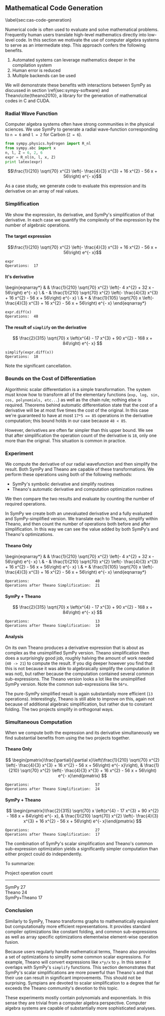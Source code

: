 
Mathematical Code Generation
----------------------------

\label{sec:cas-code-generation}

Numerical code is often used to evaluate and solve mathematical problems.  Frequently human users translate high-level mathematics directly into low-level code.  In this section we motivate the use of computer algebra systems to serve as an intermediate step.  This approach confers the following benefits.

1.  Automated systems can leverage mathematics deeper in the compilation system
2.  Human error is reduced
3.  Multiple backends can be used

We will demonstrate these benefits with interactions between SymPy as discussed in section \ref{sec:sympy-software} and Theano\cite{theano2010}, a library for the generation of mathematical codes in C and CUDA.

### Radial Wave Function

Computer algebra systems often have strong communities in the physical sciences.  We use SymPy to generate a radial wave-function corresponding to `n = 6` and `l = 2` for Carbon (`Z = 6`).

~~~~~~~~~~~~~~~~Python
from sympy.physics.hydrogen import R_nl
from sympy.abc import x
n, l, Z = 6, 2, 6
expr = R_nl(n, l, x, Z)
print latex(expr)
~~~~~~~~~~~~~~~~

$$\frac{1}{210} \sqrt{70} x^{2} \left(- \frac{4}{3} x^{3} + 16 x^{2} - 56 x + 56\right) e^{- x}$$

As a case study, we generate code to evaluate this expression and its derivative on an array of real values.


### Simplification

We show the expression, its derivative, and SymPy's simplification of that derivative.  In each case we quantify the complexity of the expression by the number of algebraic operations.

#### The target expression


$$\frac{1}{210} \sqrt{70} x^{2} \left(- \frac{4}{3} x^{3} + 16 x^{2} - 56 x + 56\right) e^{- x}$$

    expr
    Operations:  17

#### It's derivative

\begin{eqnarray*}
 &   & \frac{1}{210} \sqrt{70} x^{2} \left(- 4 x^{2} + 32 x - 56\right) e^{- x} \\
 & - & \frac{1}{210} \sqrt{70} x^{2} \left(- \frac{4}{3} x^{3} + 16 x^{2} - 56 x + 56\right) e^{- x} \\
 & + & \frac{1}{105} \sqrt{70} x \left(- \frac{4}{3} x^{3} + 16 x^{2} - 56 x + 56\right) e^{- x}
\end{eqnarray*}


    expr.diff(x)
    Operations:  48

#### The result of `simplify` on the derivative


$$ \frac{2}{315} \sqrt{70} x \left(x^{4} - 17 x^{3} + 90 x^{2} - 168 x + 84\right) e^{- x} $$
    
    simplify(expr.diff(x))
    Operations:  18

Note the significant cancellation.


### Bounds on the Cost of Differentiation

Algorithmic scalar differentiation is a simple transformation.  The system must know how to transform all of the elementary functions (`exp, log, sin, cos, polynomials, etc...`) as well as the chain rule; nothing else is required.  Theorems behind automatic differentiation state that the cost of a derivative will be at most five times the cost of the original.  In this case we're guaranteed to have at most `17*5 == 85` operations in the derivative computation; this bound holds in our case because `48 < 85`.

However, derivatives are often far simpler than this upper bound.  We see that after simplification the operation count of the derivative is `18`, only one more than the original.  This situation is common in practice.


### Experiment

We compute the derivative of our radial wavefunction and then simplify the result.  Both SymPy and Theano are capable of these transformations.  We perform these operations using both of the following methods:

*   SymPy's symbolic derivative and simplify routines 
*   Theano's automatic derivative and computation optimization routines

We then compare the two results and evaluate by counting the number of required operations.

In SymPy we create both an unevaluated derivative and a fully evaluated and SymPy-simplified version.  We translate each to Theano, simplify within Theano, and then count the number of operations both before and after simplification.  In this way we can see the value added by both SymPy's and Theano's optimizations.


#### Theano Only

\begin{eqnarray*}
 &   & \frac{1}{210} \sqrt{70} x^{2} \left(- 4 x^{2} + 32 x - 56\right) e^{- x} \\
 & - & \frac{1}{210} \sqrt{70} x^{2} \left(- \frac{4}{3} x^{3} + 16 x^{2} - 56 x + 56\right) e^{- x} \\
 & + & \frac{1}{105} \sqrt{70} x \left(- \frac{4}{3} x^{3} + 16 x^{2} - 56 x + 56\right) e^{- x}
\end{eqnarray*}

    Operations:                              40
    Operations after Theano Simplification:  21

#### SymPy + Theano

$$ \frac{2}{315} \sqrt{70} x \left(x^{4} - 17 x^{3} + 90 x^{2} - 168 x + 84\right) e^{- x} $$ 

    Operations:                              13
    Operations after Theano Simplification:  10

#### Analysis

On its own Theano produces a derivative expression that is about as complex as the unsimplified SymPy version.  Theano simplification then does a surprisingly good job, roughly halving the amount of work needed (`40 -> 21`) to compute the result.  If you dig deeper however you find that this is not because it was able to algebraically simplify the computation (it was not), but rather because the computation contained several common sub-expressions.  The Theano version looks a lot like the unsimplified SymPy version.  Note the common sub-expressions like `56*x`.

The pure-SymPy simplified result is again substantially more efficient (`13` operations).  Interestingly, Theano is still able to improve on this, again not because of additional algebraic simplification, but rather due to constant folding.  The two projects simplify in orthogonal ways.


### Simultaneous Computation

When we compute both the expression and its derivative simultaneously we find substantial benefits from using the two projects together.


#### Theano Only

$$ \begin{pmatrix}\frac{\partial}{\partial x}\left(\frac{1}{210} \sqrt{70} x^{2} \left(- \frac{4}{3} x^{3} + 16 x^{2} - 56 x + 56\right) e^{- x}\right), & \frac{1}{210} \sqrt{70} x^{2} \left(- \frac{4}{3} x^{3} + 16 x^{2} - 56 x + 56\right) e^{- x}\end{pmatrix} $$

    Operations:                              57
    Operations after Theano Simplification:  24

#### SymPy + Theano

$$ \begin{pmatrix}\frac{2}{315} \sqrt{70} x \left(x^{4} - 17 x^{3} + 90 x^{2} - 168 x + 84\right) e^{- x}, & \frac{1}{210} \sqrt{70} x^{2} \left(- \frac{4}{3} x^{3} + 16 x^{2} - 56 x + 56\right) e^{- x}\end{pmatrix} $$

    Operations:                              27
    Operations after Theano Simplification:  17

The combination of SymPy's scalar simplification and Theano's common sub-expression optimization yields a significantly simpler computation than either project could do independently.

To summarize:

 Project            operation count 
----------------- ------------------
 SymPy                    27         
 Theano                   24         
 SymPy+Theano             17         


### Conclusion 

Similarly to SymPy, Theano transforms graphs to mathematically equivalent but computationally more efficient representations.  It provides standard compiler optimizations like constant folding, and common sub-expressions as well as array specific optimizations elementwise element-wise operation fusion.  

Because users regularly handle mathematical terms, Theano also provides a set of optimizations to simplify some common scalar expressions.  For example, Theano will convert expressions like `x*y/x` to `y`.  In this sense it overlaps with SymPy's `simplify` functions.  This section demonstrates that SymPy's scalar simplifications are more powerful than Theano's and that their use can result in significant improvements.  This should not be surprising.  Sympians are devoted to scalar simplification to a degree that far exceeds the Theano community's devotion to this topic.

These experiments mostly contain polynomials and exponentials.  In this sense they are trivial from a computer algebra perspective.  Computer algebra systems are capable of substantially more sophisticated analyses.
